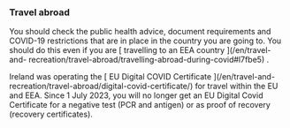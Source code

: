 ###  Travel abroad

You should check the public health advice, document requirements and COVID-19
restrictions that are in place in the country you are going to. You should do
this even if you are [ travelling to an EEA country ](/en/travel-and-
recreation/travel-abroad/travelling-abroad-during-covid#l7fbe5) .

Ireland was operating the [ EU Digital COVID Certificate ](/en/travel-and-
recreation/travel-abroad/digital-covid-certificate/) for travel within the EU
and EEA. Since 1 July 2023, you will no longer get an EU Digital Covid
Certificate for a negative test (PCR and antigen) or as proof of recovery
(recovery certificates).
